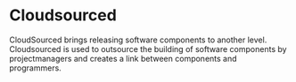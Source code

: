 # Cloudsourced

CloudSourced brings releasing software components to another level. Cloudsourced is used to outsource the building of software components by projectmanagers and creates a link between components and programmers.

